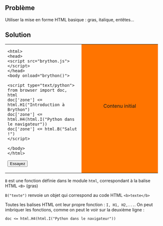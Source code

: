 Problème
--------

Utiliser la mise en forme HTML basique : gras, italique, entêtes...


Solution
--------


<table width="100%">
<tr>
<td style="width:50%;">

    <html>
    <head>
    <script src="brython.js"></script>
    </head>
    <body onload="brython()">
    
    <script type="text/python">
    from browser import doc, html
    doc['zone'] <= html.H1("Introduction à Brython")
    doc['zone'] <= html.H4(html.I("Python dans le navigateur"))
    doc['zone'] <= html.B("Salut !")
    </script>
    
    </body>
    </html>

<button onclick="fill_zone()">Essayez</button>
</td>
<td id="zone" style="background-color:#FF7400;text-align:center;">Contenu initial<p>
</td>
</tr>
</table>

<script type="text/python3">
def fill_zone():
    from browser import doc, html
    doc['zone'] <= html.H1("Introduction à Brython")
    doc['zone'] <= html.H4(html.I("Python dans le navigateur"))
    doc['zone'] <= html.B("Salut !")
</script>

`B` est une fonction définie dans le module `html`, correspondant à la balise HTML `<B>` (gras)

`B("texte")` renvoie un objet qui correspond au code HTML `<b>texte</b>`

Toutes les balises HTML ont leur propre fonction : `I, H1, H2,...`. On peut imbriquer les fonctions, comme on peut le voir sur la deuxième ligne :

    doc <= html.H4(html.I("Python dans le navigateur"))

